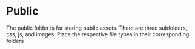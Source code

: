# Public

The public folder is for storing public assets. There are three subfolders, css, js, and images. Place the respective file types in their corresponding folders
